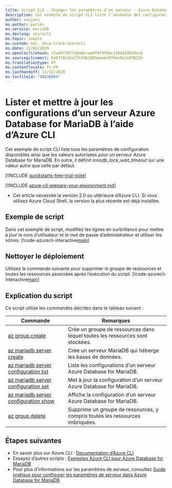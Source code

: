 ```yaml
---
title: Script CLI - Changer les paramètres d’un serveur - Azure Database for MariaDB
description: Cet exemple de script CLI liste l’ensemble des configurations et des mises à jour de serveur disponibles pour une instance Azure Database for MariaDB.
author: savjani
ms.author: pariks
ms.service: mariadb
ms.devlang: azurecli
ms.topic: sample
ms.custom: mvc, devx-track-azurecli
ms.date: 12/02/2019
ms.openlocfilehash: c7a46f98f74648ccae9f9f9f94c218d42056decb
ms.sourcegitcommit: 6ab718e1be2767db2605eeebe974ee9e2c07022b
ms.translationtype: HT
ms.contentlocale: fr-FR
ms.lasthandoff: 11/12/2020
ms.locfileid: "94536804"
---
```

# <a name="list-and-update-configurations-of-an-azure-database-for-mariadb-server-using-azure-cli"></a>Lister et mettre à jour les configurations d’un serveur Azure Database for MariaDB à l’aide d’Azure CLI
Cet exemple de script CLI liste tous les paramètres de configuration disponibles ainsi que les valeurs autorisées pour un serveur Azure Database for MariaDB. En outre, il définit *innodb_lock_wait_timeout* sur une valeur autre que celle par défaut.

[!INCLUDE [quickstarts-free-trial-note](../../../includes/quickstarts-free-trial-note.md)]

[!INCLUDE [azure-cli-prepare-your-environment.md](../../../includes/azure-cli-prepare-your-environment.md)]

- Cet article nécessite la version 2.0 ou ultérieure d’Azure CLI. Si vous utilisez Azure Cloud Shell, la version la plus récente est déjà installée.

## <a name="sample-script"></a>Exemple de script
Dans cet exemple de script, modifiez les lignes en surbrillance pour mettre à jour le nom d’utilisateur et le mot de passe d’administrateur et utiliser les vôtres.
[!code-azurecli-interactive[main](../../../cli_scripts/mariadb/change-server-configurations/change-server-configurations.sh?highlight=15-16 "List and update configurations of Azure Database for MariaDB.")]

## <a name="clean-up-deployment"></a>Nettoyer le déploiement
Utilisez la commande suivante pour supprimer le groupe de ressources et toutes les ressources associées après l’exécution du script.
[!code-azurecli-interactive[main](../../../cli_scripts/mariadb/change-server-configurations/delete-mariadb.sh  "Delete the resource group.")]

## <a name="script-explanation"></a>Explication du script
Ce script utilise les commandes décrites dans le tableau suivant :

| **Commande** | **Remarques** |
|---|---|
| [az group create](/cli/azure/group#az-group-create) | Crée un groupe de ressources dans lequel toutes les ressources sont stockées. |
| [az mariadb server create](/cli/azure/mariadb/server#az-mariadb-server-create) | Crée un serveur MariaDB qui héberge les bases de données. |
| [az mariadb server configuration list](/cli/azure/mariadb/server/configuration#az-mariadb-server-configuration-list) | Liste les configurations d’un serveur Azure Database for MariaDB. |
| [az mariadb server configuration set](/cli/azure/mariadb/server/configuration#az-mariadb-server-configuration-set) | Met à jour la configuration d’un serveur Azure Database for MariaDB. |
| [az mariadb server configuration show](/cli/azure/mariadb/server/configuration#az-mariadb-server-configuration-show) | Affiche la configuration d’un serveur Azure Database for MariaDB. |
| [az group delete](/cli/azure/group#az-group-delete) | Supprime un groupe de ressources, y compris toutes les ressources imbriquées. |

## <a name="next-steps"></a>Étapes suivantes
- En savoir plus sur Azure CLI : [Documentation d’Azure CLI](/cli/azure)
- Essayez d’autres scripts : [Exemples Azure CLI pour Azure Database for MariaDB](../sample-scripts-azure-cli.md)
- Pour plus d’informations sur les paramètres de serveur, consultez [Guide pratique pour configurer les paramètres de serveur dans Azure Database for MariaDB](../howto-server-parameters.md).
